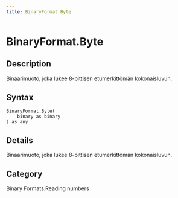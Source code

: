```yaml
---
title: BinaryFormat.Byte
---
```


# BinaryFormat.Byte


## Description

Binaarimuoto, joka lukee 8-bittisen etumerkittömän kokonaisluvun.


## Syntax

```powerquery
BinaryFormat.Byte(
    binary as binary
) as any
```


## Details

Binaarimuoto, joka lukee 8-bittisen etumerkittömän kokonaisluvun.



## Category
Binary Formats.Reading numbers
